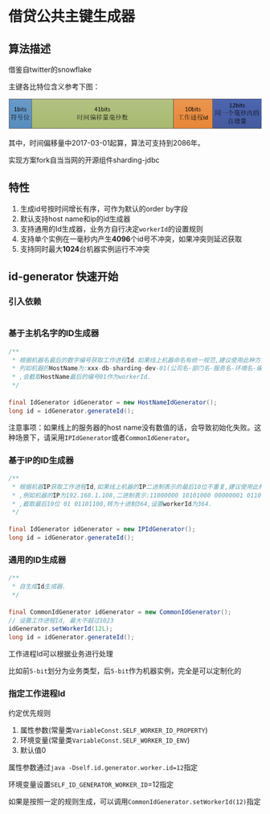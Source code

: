 # 借贷公共主键生成器

## 算法描述

借鉴自twitter的snowflake

主键各比特位含义参考下图：

![雪花算法位说明](./pic/snowflake_bits.png)

其中，时间偏移量中2017-03-01起算，算法可支持到2086年。

实现方案fork自当当网的开源组件sharding-jdbc

## 特性

1. 生成id号按时间增长有序，可作为默认的order by字段
2. 默认支持host name和ip的id生成器
3. 支持通用的Id生成器，业务方自行决定`workerId`的设置规则
4. 支持单个实例在一毫秒内产生**4096**个id号不冲突，如果冲突则延迟获取
5. 支持同时最大**1024**台机器实例运行不冲突

## id-generator 快速开始

### 引入依赖

```xml

```

### 基于主机名字的ID生成器

```java
/**
 * 根据机器名最后的数字编号获取工作进程Id.如果线上机器命名有统一规范,建议使用此种方式.
 * 列如机器的HostName为:xxx-db-sharding-dev-01(公司名-部门名-服务名-环境名-编号)
 * ,会截取HostName最后的编号01作为workerId.
 */

final IdGenerator idGenerator = new HostNameIdGenerator();
long id = idGenerator.generateId();
```

注意事项：如果线上的服务器的host name没有数值的话，会导致初始化失败。这种场景下，请采用`IPIdGenerator`或者`CommonIdGenerator`。

### 基于IP的ID生成器

```java
/**
 * 根据机器IP获取工作进程Id,如果线上机器的IP二进制表示的最后10位不重复,建议使用此种方式
 * ,例如机器的IP为192.168.1.108,二进制表示:11000000 10101000 00000001 01101100
 * ,截取最后10位 01 01101100,转为十进制364,设置workerId为364.
 */

final IdGenerator idGenerator = new IPIdGenerator();
long id = idGenerator.generateId();
```

### 通用的ID生成器

```java
/**
 * 自生成Id生成器.
 */

final CommonIdGenerator idGenerator = new CommonIdGenerator();
// 设置工作进程Id, 最大不超过1023
idGenerator.setWorkerId(12L);
long id = idGenerator.generateId();
```

工作进程Id可以根据业务进行处理

比如前`5-bit`划分为业务类型，后`5-bit`作为机器实例，完全是可以定制化的

### 指定工作进程Id

约定优先规则

1. 属性参数(常量类`VariableConst.SELF_WORKER_ID_PROPERTY`)
2. 环境变量(常量类`VariableConst.SELF_WORKER_ID_ENV`)
3. 默认值0

属性参数通过`java -Dself.id.generator.worker.id=12`指定

环境变量设置`SELF_ID_GENERATOR_WORKER_ID`=12指定

如果是按照一定的规则生成，可以调用`CommonIdGenerator.setWorkerId(12)`指定